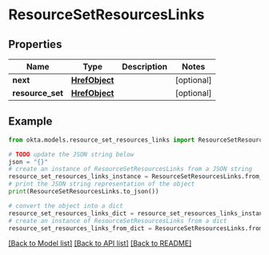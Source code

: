 # ResourceSetResourcesLinks


## Properties

Name | Type | Description | Notes
------------ | ------------- | ------------- | -------------
**next** | [**HrefObject**](HrefObject.md) |  | [optional] 
**resource_set** | [**HrefObject**](HrefObject.md) |  | [optional] 

## Example

```python
from okta.models.resource_set_resources_links import ResourceSetResourcesLinks

# TODO update the JSON string below
json = "{}"
# create an instance of ResourceSetResourcesLinks from a JSON string
resource_set_resources_links_instance = ResourceSetResourcesLinks.from_json(json)
# print the JSON string representation of the object
print(ResourceSetResourcesLinks.to_json())

# convert the object into a dict
resource_set_resources_links_dict = resource_set_resources_links_instance.to_dict()
# create an instance of ResourceSetResourcesLinks from a dict
resource_set_resources_links_from_dict = ResourceSetResourcesLinks.from_dict(resource_set_resources_links_dict)
```
[[Back to Model list]](../README.md#documentation-for-models) [[Back to API list]](../README.md#documentation-for-api-endpoints) [[Back to README]](../README.md)


